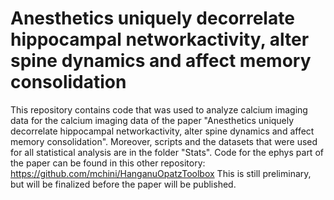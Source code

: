 # Anesthetics uniquely decorrelate hippocampal networkactivity, alter spine dynamics and affect memory consolidation

This repository contains code that was used to analyze calcium imaging data for the calcium imaging data of the paper "Anesthetics uniquely decorrelate hippocampal networkactivity, alter spine dynamics and affect memory consolidation".
Moreover, scripts and the datasets that were used for all statistical analysis are in the folder "Stats".
Code for the ephys part of the paper can be found in this other repository: https://github.com/mchini/HanganuOpatzToolbox
This is still preliminary, but will be finalized before the paper will be published.
